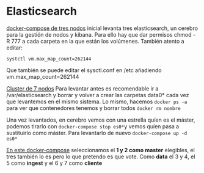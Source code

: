# Elasticsearch


[docker-compose de tres nodos](https://github.com/drj3ky11/Elasticsearch-course/blob/master/elk-3cluster.yml) inicial levanta tres elasticsearch, un cerebro para la gestión de nodos y kibana. Para ello hay que dar permisos chmod -R 777 a cada carpeta en la que están los volúmenes. También atento a editar:

`systctl vm.max_map_count=262144`

Que también se puede editar el sysctl.conf en /etc añadiendo vm.max_map_count=262144

[Cluster de 7 nodos](https://github.com/drj3ky11/Elasticsearch-course/blob/master/elk-cluster7node.yml)
Para levantar antes es recomendable ir a /var/elasticsearch y borrar y volver a crear las carpetas data0* cada vez que levantemos en el mismo sistema. Lo mismo, hacemos `docker ps -a` para ver que contenedores tenemos y borrar todos `docker rm nombre`

Una vez levantados, en cerebro vemos con una estrella quíen es el máster, podemos tirarlo con `docker-compose stop es0*`y vemos quíen pasa a sustituirlo como máster. Para levantarlo de nuevo `docker-compose up -d es0*`


[En este docker-compose](https://github.com/drj3ky11/Elasticsearch-course/blob/master/nodes-clusterespecific.yml) seleccionamos el **1 y 2 como master** elegibles, el tres también lo es pero lo que pretendo es que vote. Como **data** el 3 y 4, el 5 como **ingest** y el 6 y 7 como **cliente**

